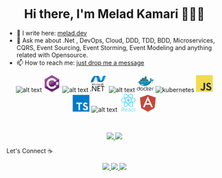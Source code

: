 <h1 align="center">Hi there, I'm Melad Kamari 🧙‍♂️👾</h1>




- 📃 I write here: <a href="https://melad.dev">melad.dev</a>
- 💬 Ask me about .Net , DevOps, Cloud, DDD, TDD, BDD, Microservices, CQRS, Event Sourcing, Event Storming, Event Modeling and anything related with Opensource.
- 📫 How to reach me: <a href = "mailto: meladhamedani@gmail.com">just drop me a message</a>
</p>

<p align="center"> 
<img src="https://user-images.githubusercontent.com/9213496/100453323-fe6f4280-30cf-11eb-87cc-f3da8af32944.png" alt="alt text" width="48" height="48">
  <img src="https://raw.githubusercontent.com/devicons/devicon/master/icons/csharp/csharp-original.svg" alt="csharp" width="40" height="40" />
  <img src="https://user-images.githubusercontent.com/9213496/100454540-560ead80-30d2-11eb-8291-225f05f267f5.png" alt="alt text" width="48" height="48">
  <img src="https://raw.githubusercontent.com/devicons/devicon/master/icons/dot-net/dot-net-original-wordmark.svg" alt="dotnet" width="40" height="40" />
<img src="https://user-images.githubusercontent.com/9213496/100453313-fd3e1580-30cf-11eb-9880-3b6b268d663c.png" alt="alt text" width="48" height="48">
  <img src="https://raw.githubusercontent.com/devicons/devicon/master/icons/docker/docker-original-wordmark.svg" alt="docker" width="40" height="40" />
  <img src="https://img.icons8.com/color/48/000000/kubernetes.png" alt="kubernetes" width="43" height="43" />

  
  
  <img src="https://raw.githubusercontent.com/devicons/devicon/master/icons/javascript/javascript-original.svg" alt="typescript" width="40" height="40" />
  <img src="https://raw.githubusercontent.com/devicons/devicon/master/icons/typescript/typescript-original.svg" alt="typescript" width="40" height="40" />
  <img src="https://user-images.githubusercontent.com/9213496/100453281-f8796180-30cf-11eb-8713-5d46659acf9a.png" alt="alt text" width="48" height="48">
    <img src="https://raw.githubusercontent.com/devicons/devicon/master/icons/react/react-original-wordmark.svg" alt="kubernetes" width="43" height="43" />
  

  <img src="https://raw.githubusercontent.com/devicons/devicon/master/icons/angularjs/angularjs-plain.svg" alt="angular" width="40" height="40" />
</p>
</br>

<p align="center">
 <a href="#" alt="Melad's github stats">
  <img src="https://github-readme-stats.vercel.app/api?username=MeladKamari&bg_color=4F27D5&text_color=ffffff&title_color=ffffff&icon_color=ffffff&show_icons=true" />
 </a>
   <a href="https://github.com/unchase">
    <img src = "https://github-readme-stats.vercel.app/api/top-langs/?username=MeladKamari&&bg_color=4F27D5&text_color=ffffff&title_color=ffffff&icon_color=ffffff&hide=css,html">
  </a>
</p>

Let's Connect ☕
<p align="center">
<a href="https://twitter.com/MeladKamari" target="_blank">
  <img src="https://img.shields.io/badge/Twitter-1DA1F2?style=for-the-badge&logo=twitter&logoColor=white" />
 </a>
 <a href="https://www.linkedin.com/in/melad-kamari-70a65b120" target="_blank">
  <img src="https://img.shields.io/badge/LinkedIn-0077B5?style=for-the-badge&logo=linkedin&logoColor=white" />
 </a>
  <a href="https://t.me/Meladkamari" target="_blank">
  <img src="https://img.shields.io/badge/Telegram-2CA5E0?style=for-the-badge&logo=telegram&logoColor=white" />
 </a>


